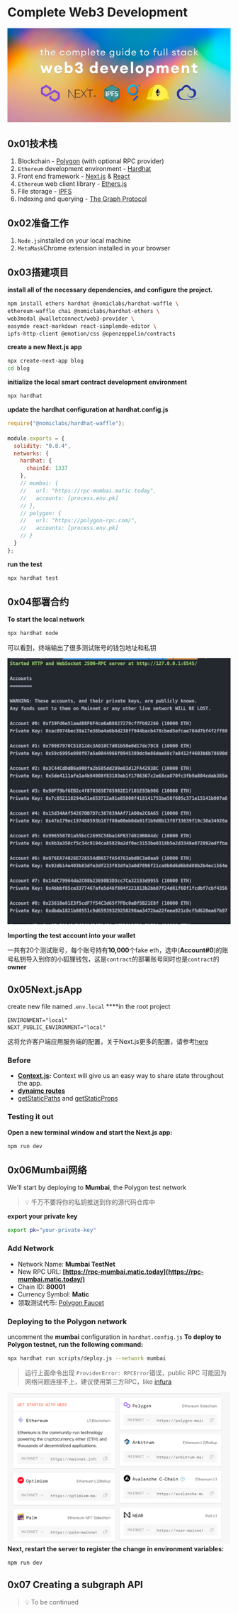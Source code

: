 # Complete Web3 Development

![web3-dev](./assets/web3-dev.png)

## 0x01技术栈
1. Blockchain - [Polygon](https://polygon.technology/) (with optional RPC provider)
2. `Ethereum` development environment - [Hardhat](https://hardhat.org/)
3. Front end framework - [Next.js](https://nextjs.org/) & [React](https://reactjs.org/)
4. `Ethereum` web client library - [Ethers.js](https://docs.ethers.io/v5/)
5. File storage - [IPFS](https://ipfs.io/)
6. Indexing and querying - [The Graph Protocol](https://thegraph.com/en/)

## 0x02准备工作
1. `Node.js`installed on your local machine
2. `MetaMask`Chrome extension installed in your browser

## 0x03搭建项目
**install all of the necessary dependencies, and configure the project.**

```bash
npm install ethers hardhat @nomiclabs/hardhat-waffle \
ethereum-waffle chai @nomiclabs/hardhat-ethers \
web3modal @walletconnect/web3-provider \
easymde react-markdown react-simplemde-editor \
ipfs-http-client @emotion/css @openzeppelin/contracts
```

**create a new Next.js app**

```bash
npx create-next-app blog  
cd blog
```

**initialize the local smart contract development environment**

```bash
npx hardhat
```

**update the hardhat configuration at hardhat.config.js**

```jsx
require("@nomiclabs/hardhat-waffle");

module.exports = {
  solidity: "0.8.4",
  networks: {
    hardhat: {
      chainId: 1337
    },
    // mumbai: {
    //   url: "https://rpc-mumbai.matic.today",
    //   accounts: [process.env.pk]
    // },
    // polygon: {
    //   url: "https://polygon-rpc.com/",
    //   accounts: [process.env.pk]
    // }
  }
};
```

**run the test**

```bash
npx hardhat test
```

## 0x04部署合约

**To start the local network**
```bash
npx hardhat node
```

可以看到，终端输出了很多测试账号的钱包地址和私钥

![accounts](./assets/accounts.png)

**Importing the test account into your wallet**

一共有20个测试账号，每个账号持有**10,000**个fake eth，选中(**Account#0**)的账号私钥导入到你的小狐狸钱包，这是`contract`的部署账号同时也是`contract`的**owner**

## 0x05Next.jsApp

create new file named .`env.local` ****in the root project

```
ENVIRONMENT="local"
NEXT_PUBLIC_ENVIRONMENT="local"
```

这将允许客户端应用服务端的配置，关于Next.js更多的配置，请参考[here](https://nextjs.org/docs/basic-features/environment-variables)

### Before

- **[Context.js](https://reactjs.org/docs/context.html):** Context will give us an easy way to share state throughout the app.
- **[dynaimc routes](https://nextjs.org/docs/routing/dynamic-routes)**
- [getStaticPaths](https://nextjs.org/docs/basic-features/data-fetching/get-static-paths) and [getStaticProps](https://nextjs.org/docs/basic-features/data-fetching/get-static-props)

### Testing it out

**Open a new terminal window and start the Next.js app:**

```bash
npm run dev
```

## 0x06Mumbai网络

We'll start by deploying to **Mumbai**, the Polygon test network

>💡 千万不要将你的私钥推送到你的源代码仓库中

**export your private key**

```bash
export pk="your-private-key"
```

### **Add Network**

- Network Name: **Mumbai TestNet**
- New RPC URL: **[https://rpc-mumbai.matic.today](https://rpc-mumbai.matic.today/)**
- Chain ID: **80001**
- Currency Symbol: **Matic**
- 领取测试代币: [Polygon Faucet](https://faucet.polygon.technology/)

### **Deploying to the Polygon network**

uncomment the **mumbai** configuration in `hardhat.config.js`
**To deploy to Polygon testnet, run the following command:**
```bash
npx hardhat run scripts/deploy.js --network mumbai
```

> 运行上面命令出现 `ProviderError: RPCError`错误，public RPC 可能因为网络问题连接不上，建议使用第三方RPC，like [infura](https://www.infura.io/zh)
> 

![infura](./assets/infura.png)
**Next, restart the server to register the change in environment variables:**

```bash
npm run dev
```

## 0x07 **Creating a subgraph API**
>💡 To be continued